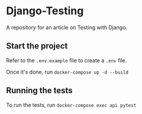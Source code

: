 # Django-Testing

A repository for an article on Testing with Django. 

## Start the project

Refer to the `.env.example` file to create a `.env` file. 

Once it's done, run `docker-compose up -d --build`

## Running the tests

To run the tests, run `docker-compose exec api pytest`
